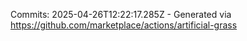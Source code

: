 Commits: 2025-04-26T12:22:17.285Z - Generated via https://github.com/marketplace/actions/artificial-grass
<br>
